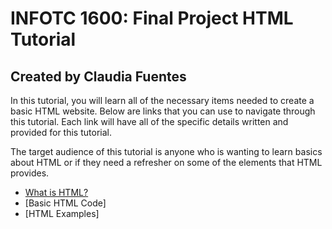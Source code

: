 # INFOTC 1600: Final Project HTML Tutorial 

## Created by Claudia Fuentes

In this tutorial, you will learn all of the necessary items needed to create a basic HTML website. Below are links that you can use to navigate through this tutorial. Each link will have all of the specific details written and provided for this tutorial.

The target audience of this tutorial is anyone who is wanting to learn basics about HTML or if they need a refresher on some of the elements that HTML provides.

+ [What is HTML?](https://github.com/ClaudiaFue/What-Is-HTML.git)
+ [Basic HTML Code]
+ [HTML Examples]
